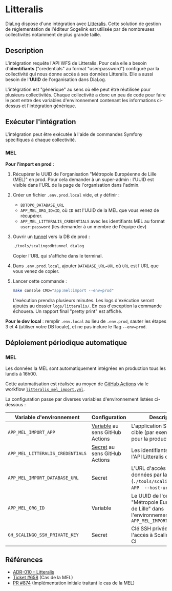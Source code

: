 # Litteralis

DiaLog dispose d'une intégration avec [Litteralis]([Litteralis](https://www.sogelink.com/solution/litteralis/)). Cette solution de gestion de réglementation de l'éditeur Sogelink est utilisée par de nombreuses collectivités notamment de plus grande taille.

## Description

L'intégration requête l'API WFS de Litteralis. Pour cela elle a besoin d'**identifiants** ("credentials" au format "user:password") configuré par la collectivité qui nous donne accès à ses données Litteralis. Elle a aussi besoin de l'**UUID** de l'organisation dans DiaLog.

L'intégration est "générique" au sens où elle peut être réutilisée pour plusieurs collectivités. Chaque collectivité a donc un peu de code pour faire le pont entre des variables d'environnement contenant les informations ci-dessus et l'intégration générique.

## Exécuter l'intégration

L'intégration peut être exécutée à l'aide de commandes Symfony spécifiques à chaque collectivité.

### MEL

**Pour l'import en prod** :

1. Récupérer le UUID de l'organisation "Métropole Européenne de Lille (MEL)" en prod. Pour cela demander à un super-admin : l'UUID est visible dans l'URL de la page de l'organisation dans l'admin.
2. Créer un fichier `.env.prod.local` vide, et y définir :
    * `BDTOPO_DATABASE_URL`
    * `APP_MEL_ORG_ID=ID`, où `ID` est l'UUID de la MEL que vous venez de récupérer.
    * `APP_MEL_LITTERALIS_CREDENTIALS` avec les identifiants MEL au format `user:password` (les demander à un membre de l'équipe dev)
3. Ouvrir un [tunnel](./db.md#utiliser-une-db-scalingo-en-local) vers la DB de prod :

    ```bash
    ./tools/scalingodbtunnel dialog
    ```

    Copier l'URL qui s'affiche dans le terminal.

4. Dans `.env.prod.local`, ajouter `DATABASE_URL=URL` où `URL` est l'URL que vous venez de copier.
5. Lancer cette commande :

    ```bash
    make console CMD="app:mel:import --env=prod"
    ```

    L'exécution prendra plusieurs minutes. Les logs d'exécution seront ajoutés au dossier `logs/litteralis/`. En cas d'exception la commande échouera. Un rapport final "pretty print" est affiché.

**Pour le dev local** : remplir `.env.local` au lieu de `.env.prod`, sauter les étapes 3 et 4 (utiliser votre DB locale), et ne pas inclure le flag `--env=prod`.

## Déploiement périodique automatique

### MEL

Les données la MEL sont automatiquement intégrées en production tous les lundis à 16h00.

Cette automatisation est réalisée au moyen de [GitHub Actions](./github_actions.md) via le workflow [`litteralis_mel_import.yml`](../../.github/workflows/litteralis_mel_import.yml).

La configuration passe par diverses variables d'environnement listées ci-dessous :

| Variable d'environnement | Configuration | Description |
|---|---|---|
| `APP_MEL_IMPORT_APP` | [Variable](https://docs.github.com/fr/actions/learn-github-actions/variables) au sens GitHub Actions | L'application Scalingo cible (par exemple `dialog` pour la production) |
| `APP_MEL_LITTERALIS_CREDENTIALS` | [Secret](https://docs.github.com/fr/actions/security-guides/using-secrets-in-github-actions) au sens GitHub Actions | Les identifiants d'accès à l'API Litteralis de la MEL |
| `APP_MEL_IMPORT_DATABASE_URL` | Secret | L'URL d'accès à la base de données par la CI (`./tools/scalingodbtunnel APP  --host-url`) |
| `APP_MEL_ORG_ID` | Variable | Le UUID de l'organisation "Métropole Européenne de Lille" dans l'environnement défini par `APP_MEL_IMPORT_APP` |
| `GH_SCALINGO_SSH_PRIVATE_KEY` | Secret | Clé SSH privée permettant l'accès à Scalingo par la CI |

## Références

* [ADR-010 - Litteralis](../adr/010_litteralis.md)
* [Ticket #658](https://github.com/MTES-MCT/dialog/issues/658) (Cas de la MEL)
* [PR #874](https://github.com/MTES-MCT/dialog/issues/874) (Implémentation initiale traitant le cas de la MEL)
